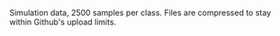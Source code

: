 Simulation data, 2500 samples per class.
Files are compressed to stay within Github's upload limits.
